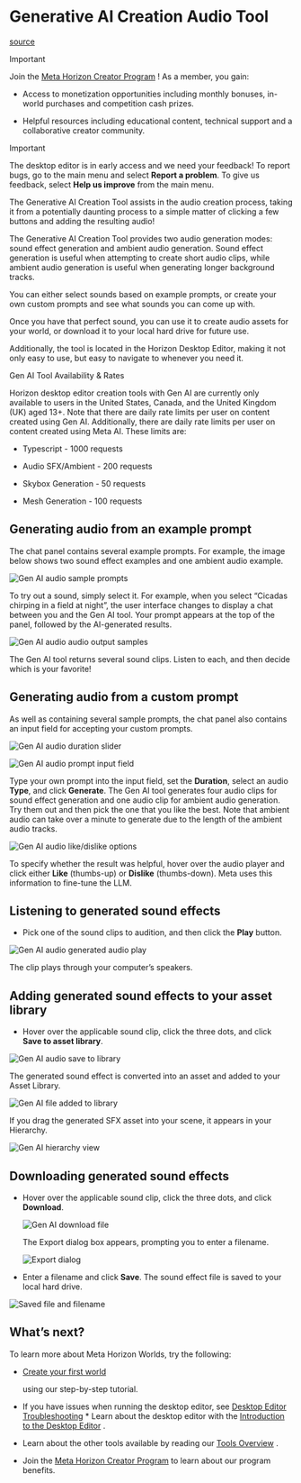 # Generative AI Creation Audio Tool

[source](https://developers.meta.com/horizon-worlds/learn/documentation/desktop-editor/generative-ai-creation-tools/generative-ai-creation-audio-tool)

Important

Join the [Meta Horizon Creator Program](https://developers.meta.com/horizon-worlds/programs) ! As a member, you gain:

*   Access to monetization opportunities including monthly bonuses, in-world purchases and competition cash prizes.

*   Helpful resources including educational content, technical support and a collaborative creator community.

Important

The desktop editor is in early access and we need your feedback! To report bugs, go to the main menu and select **Report a problem**. To give us feedback, select **Help us improve** from the main menu.

The Generative AI Creation Tool assists in the audio creation process, taking it from a potentially daunting process to a simple matter of clicking a few buttons and adding the resulting audio!

The Generative AI Creation Tool provides two audio generation modes: sound effect generation and ambient audio generation. Sound effect generation is useful when attempting to create short audio clips, while ambient audio generation is useful when generating longer background tracks.

You can either select sounds based on example prompts, or create your own custom prompts and see what sounds you can come up with.

Once you have that perfect sound, you can use it to create audio assets for your world, or download it to your local hard drive for future use.

Additionally, the tool is located in the Horizon Desktop Editor, making it not only easy to use, but easy to navigate to whenever you need it.

Gen AI Tool Availability & Rates

Horizon desktop editor creation tools with Gen AI are currently only available to users in the United States, Canada, and the United Kingdom (UK) aged 13+. Note that there are daily rate limits per user on content created using Gen AI. Additionally, there are daily rate limits per user on content created using Meta AI. These limits are:

*   Typescript - 1000 requests

*   Audio SFX/Ambient - 200 requests

*   Skybox Generation - 50 requests

*   Mesh Generation - 100 requests

## Generating audio from an example prompt

The chat panel contains several example prompts. For example, the image below shows two sound effect examples and one ambient audio example.

![Gen AI audio sample prompts](https://scontent.flba1-1.fna.fbcdn.net/v/t39.2365-6/468962273_603507952187160_1786144461139993868_n.png?_nc_cat=110&ccb=1-7&_nc_sid=e280be&_nc_ohc=XC6Hl8gFKEcQ7kNvwGcVyeL&_nc_oc=AdnCr9rSEL7NDKgNkEPYudiOKpgfNq_uHSCjpVQDMA3GeMSp7PhfGneh-nNnqEACp_Y&_nc_zt=14&_nc_ht=scontent.flba1-1.fna&_nc_gid=qvNooTRhIAbQJehstnjR4Q&oh=00_AfTkRaqRU74c05PiLYCaRWLu0hWdnRx1WQYKFGcCU4l7Vw&oe=689B964E)

To try out a sound, simply select it. For example, when you select “Cicadas chirping in a field at night”, the user interface changes to display a chat between you and the Gen AI tool. Your prompt appears at the top of the panel, followed by the AI-generated results.

![Gen AI audio audio output samples](https://scontent.flba1-1.fna.fbcdn.net/v/t39.2365-6/468981643_603507958853826_138868665087679452_n.png?_nc_cat=109&ccb=1-7&_nc_sid=e280be&_nc_ohc=de_4Fsh3g0wQ7kNvwHrHdZV&_nc_oc=AdnZx43kqb_fzu80vKkNlCkmb7rKTzOF7ba8FMriFyrhaqWKK42rIvpm5WwyrO3ozq0&_nc_zt=14&_nc_ht=scontent.flba1-1.fna&_nc_gid=qvNooTRhIAbQJehstnjR4Q&oh=00_AfQSDcbX1zqGV_C1XHrAbuURyrG1lrfYchSj4CLGUgsiRw&oe=689BBAB8)

The Gen AI tool returns several sound clips. Listen to each, and then decide which is your favorite!

## Generating audio from a custom prompt

As well as containing several sample prompts, the chat panel also contains an input field for accepting your custom prompts.

![Gen AI audio duration slider](https://scontent.flba1-1.fna.fbcdn.net/v/t39.2365-6/468938673_603507962187159_1522823021563312640_n.png?_nc_cat=106&ccb=1-7&_nc_sid=e280be&_nc_ohc=dkh0MpG2tF8Q7kNvwFUHa_8&_nc_oc=AdmObnuJdbIcmLGoHdFxgEif3xWQvWeIWRZNLWVjmGbmN1F88uQeCbMRYBOLs4zsTmM&_nc_zt=14&_nc_ht=scontent.flba1-1.fna&_nc_gid=qvNooTRhIAbQJehstnjR4Q&oh=00_AfQBUDirkFUcpRJUd_vefIiXqssYBgsaQNA2R2L9sIC1Rw&oe=689B9C82)

![Gen AI audio prompt input field](https://scontent.flba1-1.fna.fbcdn.net/v/t39.2365-6/456847485_534117169126239_974795065296146371_n.png?_nc_cat=104&ccb=1-7&_nc_sid=e280be&_nc_ohc=vfz00xr7fHQQ7kNvwH1Izgj&_nc_oc=Adkg5DJ5GXo8Ag3YxBVgpftiYw22rkOTsjTDJHf6DaCU6NCzJrfLeuS_G1EJdPPvXdI&_nc_zt=14&_nc_ht=scontent.flba1-1.fna&_nc_gid=qvNooTRhIAbQJehstnjR4Q&oh=00_AfSMtVxx8pk3B9BMQehB5fZW7oZ8LSkWx7uXgLxosBW9zA&oe=689BA111)

Type your own prompt into the input field, set the **Duration**, select an audio **Type**, and click **Generate**. The Gen AI tool generates four audio clips for sound effect generation and one audio clip for ambient audio generation. Try them out and then pick the one that you like the best. Note that ambient audio can take over a minute to generate due to the length of the ambient audio tracks.

![Gen AI audio like/dislike options](https://scontent.flba1-1.fna.fbcdn.net/v/t39.2365-6/469226276_603507965520492_2652256979980421471_n.png?_nc_cat=107&ccb=1-7&_nc_sid=e280be&_nc_ohc=cnEgDiph7LAQ7kNvwHUZCUF&_nc_oc=Adl-Dv2WT7LBILBAUxjN_gSOx1dWOvVigbTYFBwdqU_HX9ZaeaHjBCnWPXHig5v3UeE&_nc_zt=14&_nc_ht=scontent.flba1-1.fna&_nc_gid=qvNooTRhIAbQJehstnjR4Q&oh=00_AfTHFGdZiteVFrQs_tJp0y_cRDIKkKPZ7l8MJfME3_-Mgg&oe=689BACC9)

To specify whether the result was helpful, hover over the audio player and click either **Like** (thumbs-up) or **Dislike** (thumbs-down). Meta uses this information to fine-tune the LLM.

## Listening to generated sound effects

*   Pick one of the sound clips to audition, and then click the **Play** button.

![Gen AI audio generated audio play](https://scontent.flba1-1.fna.fbcdn.net/v/t39.2365-6/468835392_603507955520493_7365456068446184086_n.png?_nc_cat=103&ccb=1-7&_nc_sid=e280be&_nc_ohc=EO6Ubx_VDt0Q7kNvwFFQ6Zz&_nc_oc=AdlRpTVKRPsOzKaWLUaZ_zHrMC1WImTEnPz2OsX6mXnZxsm2v1z98IO_UdWGamb5W7w&_nc_zt=14&_nc_ht=scontent.flba1-1.fna&_nc_gid=qvNooTRhIAbQJehstnjR4Q&oh=00_AfR3-i7IQSatVtjPgVPoBrd9Vlri1V02lIn_Tb5souKHWw&oe=689B933F)

The clip plays through your computer’s speakers.

## Adding generated sound effects to your asset library

*   Hover over the applicable sound clip, click the three dots, and click **Save to asset library**.

![Gen AI audio save to library](https://scontent.flba1-1.fna.fbcdn.net/v/t39.2365-6/469048224_603507968853825_6993013063125272547_n.png?_nc_cat=110&ccb=1-7&_nc_sid=e280be&_nc_ohc=6a7q5KQnAy8Q7kNvwHbAtZj&_nc_oc=AdmylVlAxIrkGAz_eHBIepBbKjVAIdKKXxKeycPtllOIr1jviDNSgylTbJDpScqA2ZM&_nc_zt=14&_nc_ht=scontent.flba1-1.fna&_nc_gid=qvNooTRhIAbQJehstnjR4Q&oh=00_AfS_jCGwZmwyXSyDDMf6s3GlcPAneA-c-CqjQgeDUrNjpw&oe=689BB60B)

The generated sound effect is converted into an asset and added to your Asset Library.

![Gen AI file added to library](https://scontent.flba1-1.fna.fbcdn.net/v/t39.2365-6/457021128_534117189126237_2717491827960321941_n.png?_nc_cat=110&ccb=1-7&_nc_sid=e280be&_nc_ohc=tbOxfzYoqPgQ7kNvwHpsWLz&_nc_oc=AdnFEynFnlUdKVoCqiSQfa1__5SWlA3Fxv-LEoMPTv7kLqssW7IxKsBrGl6Uznvml2c&_nc_zt=14&_nc_ht=scontent.flba1-1.fna&_nc_gid=qvNooTRhIAbQJehstnjR4Q&oh=00_AfQwQzcBSgXvAdzd55JTq51rIjX05Tyl2Ki4y8lXwv89QA&oe=689B899D)

If you drag the generated SFX asset into your scene, it appears in your Hierarchy.

![Gen AI hierarchy view](https://scontent.flba1-1.fna.fbcdn.net/v/t39.2365-6/456900580_534117192459570_5451035202656942100_n.png?_nc_cat=109&ccb=1-7&_nc_sid=e280be&_nc_ohc=x0kxUduprf8Q7kNvwG_oofm&_nc_oc=AdmTKFeJ_V_6zlXQqCM0XURbfwXwIfuIS2n8R_HE08L0KIUjO4jTHzJ25Xs45I0-0lQ&_nc_zt=14&_nc_ht=scontent.flba1-1.fna&_nc_gid=qvNooTRhIAbQJehstnjR4Q&oh=00_AfRf7iAMVe5exGgIcFoHq688l6w6iYPLJG3r01T3nQU7Gw&oe=689BA5EC)

## Downloading generated sound effects

*   Hover over the applicable sound clip, click the three dots, and click **Download**.
    
    ![Gen AI download file](https://scontent.flba1-1.fna.fbcdn.net/v/t39.2365-6/469048224_603507968853825_6993013063125272547_n.png?_nc_cat=110&ccb=1-7&_nc_sid=e280be&_nc_ohc=6a7q5KQnAy8Q7kNvwHbAtZj&_nc_oc=AdmylVlAxIrkGAz_eHBIepBbKjVAIdKKXxKeycPtllOIr1jviDNSgylTbJDpScqA2ZM&_nc_zt=14&_nc_ht=scontent.flba1-1.fna&_nc_gid=qvNooTRhIAbQJehstnjR4Q&oh=00_AfS_jCGwZmwyXSyDDMf6s3GlcPAneA-c-CqjQgeDUrNjpw&oe=689BB60B)
    
    The Export dialog box appears, prompting you to enter a filename.
    
    ![Export dialog](https://scontent.flba1-1.fna.fbcdn.net/v/t39.2365-6/457279376_534117229126233_66257070618548746_n.png?_nc_cat=109&ccb=1-7&_nc_sid=e280be&_nc_ohc=LcyaukrdTVwQ7kNvwHfH7rE&_nc_oc=AdmDDF4HG8BJGf5o8gpruFGhjtkRhMskIuhgHpM5UR1JJdAUq7skBYt3QPJQ1l52ilA&_nc_zt=14&_nc_ht=scontent.flba1-1.fna&_nc_gid=qvNooTRhIAbQJehstnjR4Q&oh=00_AfRkvuwgRUu5iveiQqTY_nbRPUm4ikexXwZWn6YTx-BKGg&oe=689B8AD1)
    

*   Enter a filename and click **Save**. The sound effect file is saved to your local hard drive.
    

![Saved file and filename](https://scontent.flba1-1.fna.fbcdn.net/v/t39.2365-6/457135627_534117185792904_470788102018402225_n.png?_nc_cat=111&ccb=1-7&_nc_sid=e280be&_nc_ohc=anMS_Uf2x5UQ7kNvwFw4o1j&_nc_oc=AdlF4G7lECl7w9cmIl2gpGBffYJYGzXaWaCpoxBPoj562zzhwsRRlkqUqA-mujnkxoI&_nc_zt=14&_nc_ht=scontent.flba1-1.fna&_nc_gid=qvNooTRhIAbQJehstnjR4Q&oh=00_AfRyIvYTzXTE_yf9fKraLbfPMKsdtjb-j-JMeajuiHeSaQ&oe=689BA565)

## What’s next?

To learn more about Meta Horizon Worlds, try the following:

*   [Create your first world](/horizon-worlds/learn/documentation/get-started/create-your-first-world/)
    
     using our step-by-step tutorial.

*   If you have issues when running the desktop editor, see [Desktop Editor Troubleshooting](/horizon-worlds/learn/documentation/desktop-editor/help-and-reference/troubleshooting/) *   Learn about the desktop editor with the [Introduction to the Desktop Editor](/horizon-worlds/learn/documentation/desktop-editor/getting-started/introduction-to-desktop-editor/) .

*   Learn about the other tools available by reading our [Tools Overview](/horizon-worlds/learn/documentation/get-started/tools-overview/) .

*   Join the [Meta Horizon Creator Program](https://developers.meta.com/horizon-worlds/programs/) to learn about our program benefits.

 

 

 

 

 

 

 

 

 

 

 

 

 

 

 

 

 

 

 

 

 

 

 

 

 

 

 

 

 

 

 

 

 

 

 

 

 

 

 

 

 

 

 

 

 

 

 

 